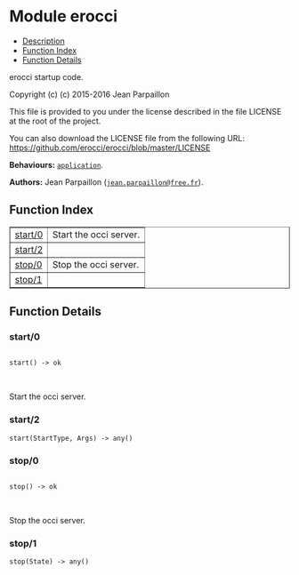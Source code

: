 

# Module erocci #
* [Description](#description)
* [Function Index](#index)
* [Function Details](#functions)

erocci startup code.

Copyright (c) (c) 2015-2016 Jean Parpaillon

This file is provided to you under the license described
in the file LICENSE at the root of the project.

You can also download the LICENSE file from the following URL:
https://github.com/erocci/erocci/blob/master/LICENSE

__Behaviours:__ [`application`](application.md).

__Authors:__ Jean Parpaillon ([`jean.parpaillon@free.fr`](mailto:jean.parpaillon@free.fr)).

<a name="index"></a>

## Function Index ##


<table width="100%" border="1" cellspacing="0" cellpadding="2" summary="function index"><tr><td valign="top"><a href="#start-0">start/0</a></td><td>Start the occi server.</td></tr><tr><td valign="top"><a href="#start-2">start/2</a></td><td></td></tr><tr><td valign="top"><a href="#stop-0">stop/0</a></td><td>Stop the occi server.</td></tr><tr><td valign="top"><a href="#stop-1">stop/1</a></td><td></td></tr></table>


<a name="functions"></a>

## Function Details ##

<a name="start-0"></a>

### start/0 ###

<pre><code>
start() -&gt; ok
</code></pre>
<br />

Start the occi server.

<a name="start-2"></a>

### start/2 ###

`start(StartType, Args) -> any()`

<a name="stop-0"></a>

### stop/0 ###

<pre><code>
stop() -&gt; ok
</code></pre>
<br />

Stop the occi server.

<a name="stop-1"></a>

### stop/1 ###

`stop(State) -> any()`

